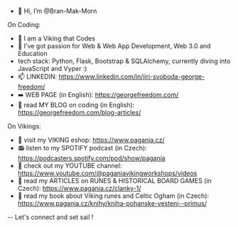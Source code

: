 - 👋 Hi, I’m @Bran-Mak-Morn
  
On Coding:
- 👀 I am a Viking that Codes 
- 🌱 I've got passion for Web & Web App Development, Web 3.0 and Education
- tech stack: Python, Flask, Bootstrap & SQLAlchemy, currently diving into JavaScript and Vyper :)
- 📫 LINKEDIN: https://www.linkedin.com/in/jiri-svoboda-george-freedom/
- :arrow_right: WEB PAGE (in English): https://georgefreedom.com/
- :pencil: read MY BLOG on coding (in English): https://georgefreedom.com/blog-articles/
  
On Vikings:
- :100: visit my VIKING eshop: https://www.pagania.cz/
- :radio: listen to my SPOTIFY podcast (in Czech): https://podcasters.spotify.com/pod/show/pagania
- :movie_camera: check out my YOUTUBE channel: https://www.youtube.com/@paganiavikingworkshops/videos
- :bookmark_tabs: read my ARTICLES on RUNES & HISTORICAL BOARD GAMES (in Czech): https://www.pagania.cz/clanky-1/ 
- :blue_book: read my book about Viking runes and Celtic Ogham (in Czech): https://www.pagania.cz/knihy/kniha-pohanske-vesteni--primus/

--
Let's connect and set sail !
<!---
Bran-Mak-Morn/Bran-Mak-Morn is a ✨ special ✨ repository because its `README.md` (this file) appears on your GitHub profile.
You can click the Preview link to take a look at your changes.
--->
